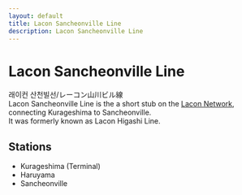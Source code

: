 ```yaml
---
layout: default
title: Lacon Sancheonville Line
description: Lacon Sancheonville Line
---
```


# Lacon Sancheonville Line

래이컨 산천빌선/レーコン山川ビル線<br>
Lacon Sancheonville Line is the a short stub on the [Lacon Network](/rail-networks/lcn),
connecting Kurageshima to Sancheonville.<br>
It was formerly known as Lacon Higashi Line.

## Stations

- Kurageshima (Terminal)
- Haruyama
- Sancheonville
